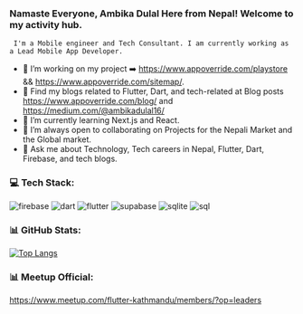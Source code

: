 ### Namaste Everyone, Ambika Dulal Here from Nepal! Welcome to my activity hub.
     I'm a Mobile engineer and Tech Consultant. I am currently working as a Lead Mobile App Developer.
- 🔭 I’m working on my project ➡️ https://www.appoverride.com/playstore && https://www.appoverride.com/sitemap/.
- 🌱 Find my blogs related to Flutter, Dart, and tech-related at Blog posts https://www.appoverride.com/blog/ and https://medium.com/@ambikadulal16/
- 🌱 I’m currently learning Next.js and React. 
- 👯 I’m always open to collaborating on Projects for the Nepali Market and the Global market.
- 💬 Ask me about Technology, Tech careers in Nepal, Flutter, Dart, Firebase, and tech blogs. 

### 💻 **Tech Stack:**

![firebase](https://github.com/Ambikadulal/Ambikadulal/assets/55906788/0de5297e-8b03-470e-aea0-97e7128e1cba) ![dart](https://github.com/Ambikadulal/Ambikadulal/assets/55906788/f2de6594-99ae-458e-bc6c-4d2a7d2b49dc)  ![flutter](https://github.com/Ambikadulal/Ambikadulal/assets/55906788/8c96d917-048d-4615-a55f-fdaea46c248e) ![supabase](https://github.com/Ambikadulal/Ambikadulal/assets/55906788/eb623d05-8b41-41bb-a43d-d4f981e1e904) ![sqlite](https://github.com/Ambikadulal/Ambikadulal/assets/55906788/221946d8-b335-45e9-9b41-b36b688823ed) ![sql](https://github.com/Ambikadulal/Ambikadulal/assets/55906788/571ce9f7-2e42-4ea3-9315-2b257f65f71e)

### **📊 GitHub Stats:**

[![Top Langs](https://github-readme-stats.vercel.app/api/top-langs/?username=Ambikadulal)](https://github.com/Ambikadulal/github-readme-stats)

### **📊 Meetup Official:**
https://www.meetup.com/flutter-kathmandu/members/?op=leaders
